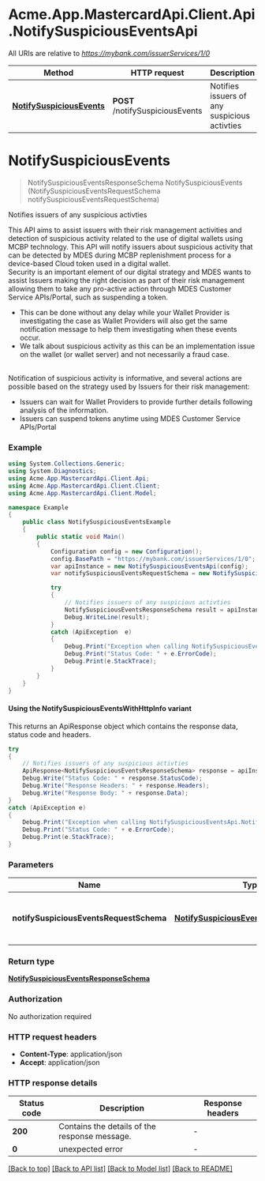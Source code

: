 # Acme.App.MastercardApi.Client.Api.NotifySuspiciousEventsApi

All URIs are relative to *https://mybank.com/issuerServices/1/0*

| Method | HTTP request | Description |
|--------|--------------|-------------|
| [**NotifySuspiciousEvents**](NotifySuspiciousEventsApi.md#notifysuspiciousevents) | **POST** /notifySuspiciousEvents | Notifies issuers of any suspicious activties |

<a id="notifysuspiciousevents"></a>
# **NotifySuspiciousEvents**
> NotifySuspiciousEventsResponseSchema NotifySuspiciousEvents (NotifySuspiciousEventsRequestSchema notifySuspiciousEventsRequestSchema)

Notifies issuers of any suspicious activties

This API aims to assist issuers with their risk management activities and detection of suspicious activity related to the use of digital wallets using MCBP technology. This API will notify issuers about suspicious activity that can be detected by MDES during MCBP replenishment process for a device-based Cloud token used in a digital wallet.  <BR> Security is an important element of our digital strategy and MDES wants to assist Issuers making the right decision as part of their risk management allowing them to take any pro-active action through MDES Customer Service APIs/Portal, such as suspending a token. <ul> <li> This can be done without any delay while your Wallet Provider is investigating the case as Wallet Providers will also get the same notification message to help them investigating when these events occur.</li><li> We talk about suspicious activity as this can be an implementation issue on the wallet (or wallet server) and not necessarily a fraud case. </li></ul> <BR> Notification of suspicious activity is informative, and several actions are possible based on the strategy used by Issuers for their risk management:  <ul><li>Issuers can wait for Wallet Providers to provide further details following analysis of the information. </li> <li> Issuers can suspend tokens anytime using MDES Customer Service APIs/Portal </li> </ul> 

### Example
```csharp
using System.Collections.Generic;
using System.Diagnostics;
using Acme.App.MastercardApi.Client.Api;
using Acme.App.MastercardApi.Client.Client;
using Acme.App.MastercardApi.Client.Model;

namespace Example
{
    public class NotifySuspiciousEventsExample
    {
        public static void Main()
        {
            Configuration config = new Configuration();
            config.BasePath = "https://mybank.com/issuerServices/1/0";
            var apiInstance = new NotifySuspiciousEventsApi(config);
            var notifySuspiciousEventsRequestSchema = new NotifySuspiciousEventsRequestSchema(); // NotifySuspiciousEventsRequestSchema | Contains the details of the request message.

            try
            {
                // Notifies issuers of any suspicious activties
                NotifySuspiciousEventsResponseSchema result = apiInstance.NotifySuspiciousEvents(notifySuspiciousEventsRequestSchema);
                Debug.WriteLine(result);
            }
            catch (ApiException  e)
            {
                Debug.Print("Exception when calling NotifySuspiciousEventsApi.NotifySuspiciousEvents: " + e.Message);
                Debug.Print("Status Code: " + e.ErrorCode);
                Debug.Print(e.StackTrace);
            }
        }
    }
}
```

#### Using the NotifySuspiciousEventsWithHttpInfo variant
This returns an ApiResponse object which contains the response data, status code and headers.

```csharp
try
{
    // Notifies issuers of any suspicious activties
    ApiResponse<NotifySuspiciousEventsResponseSchema> response = apiInstance.NotifySuspiciousEventsWithHttpInfo(notifySuspiciousEventsRequestSchema);
    Debug.Write("Status Code: " + response.StatusCode);
    Debug.Write("Response Headers: " + response.Headers);
    Debug.Write("Response Body: " + response.Data);
}
catch (ApiException e)
{
    Debug.Print("Exception when calling NotifySuspiciousEventsApi.NotifySuspiciousEventsWithHttpInfo: " + e.Message);
    Debug.Print("Status Code: " + e.ErrorCode);
    Debug.Print(e.StackTrace);
}
```

### Parameters

| Name | Type | Description | Notes |
|------|------|-------------|-------|
| **notifySuspiciousEventsRequestSchema** | [**NotifySuspiciousEventsRequestSchema**](NotifySuspiciousEventsRequestSchema.md) | Contains the details of the request message. |  |

### Return type

[**NotifySuspiciousEventsResponseSchema**](NotifySuspiciousEventsResponseSchema.md)

### Authorization

No authorization required

### HTTP request headers

 - **Content-Type**: application/json
 - **Accept**: application/json


### HTTP response details
| Status code | Description | Response headers |
|-------------|-------------|------------------|
| **200** | Contains the details of the response message. |  -  |
| **0** | unexpected error |  -  |

[[Back to top]](#) [[Back to API list]](../README.md#documentation-for-api-endpoints) [[Back to Model list]](../README.md#documentation-for-models) [[Back to README]](../README.md)

